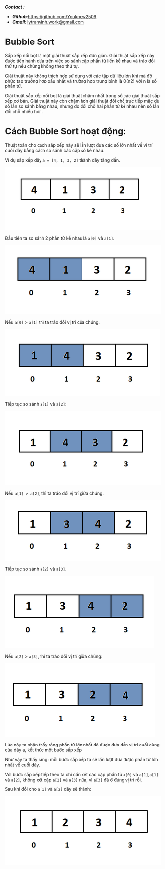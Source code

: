 ___**Contact :**___
- ___Github___:<https://github.com/Youknow2509>
- ___Gmail___: <lytranvinh.work@gmail.com>

# Bubble Sort

Sắp xếp nổi bọt là một giải thuật sắp xếp đơn giản. Giải thuật sắp xếp này được tiến hành dựa trên việc so sánh cặp phần tử liền kề nhau và tráo đổi thứ tự nếu chúng không theo thứ tự.

Giải thuật này không thích hợp sử dụng với các tập dữ liệu lớn khi mà độ phức tạp trường hợp xấu nhất và trường hợp trung bình là Ο(n2) với n là số phần tử.

Giải thuật sắp xếp nổi bọt là giải thuật chậm nhất trong số các giải thuật sắp xếp cơ bản. Giải thuật này còn chậm hơn giải thuật đổi chỗ trực tiếp mặc dù số lần so sánh bằng nhau, nhưng do đổi chỗ hai phần tử kề nhau nên số lần đổi chỗ nhiều hơn.

# Cách Bubble Sort hoạt động:

Thuật toán cho cách sắp xếp này sẽ lần lượt đưa các số lớn nhất về ví trí cuối dãy bằng cách so sánh các cặp số kề nhau.

Ví dụ sắp xếp dãy ```a = [4, 1, 3, 2]```  thành dãy tăng dần.

![](image/1.png) 

Đầu tiên ta so sánh 2 phần tử kề nhau là ```a[0]``` và ```a[1]```.

![](image/2.png)

Nếu ```a[0]``` > ```a[1]``` thì ta tráo đổi vị trí của chúng.

![](image/3.png)

Tiếp tục so sánh ```a[1]``` và ```a[2]```:

![](image/4.png)

Nếu ```a[1] > a[2]```, thì ta tráo đổi vị trí giữa chúng.

![](image/5.png)

Tiếp tục so sánh ```a[2]``` và ```a[3]```.

![](image/6.png)

Nếu ```a[2]``` > ```a[3]```, thì ta tráo đổi vị trí giữa chúng:

![](image/7.png)

Lúc này ta nhận thấy rằng phần tử lớn nhất đã được đưa đến vị trí cuối cùng của dãy a, kết thúc một bước sắp xếp.

Như vậy ta thấy rằng: mỗi bước sắp xếp ta sẽ lần lượt đưa được phần tử lớn nhất về cuối dãy.

Với bước sắp xếp tiếp theo ta chỉ cần xét các cặp phần tử ```a[0]``` và ```a[1]```,```a[1]``` và ```a[2]```, không xét cặp ```a[2]``` và ```a[3]``` nữa, vì ```a[3]``` đã ở đúng vị trí rồi.

Sau khi đổi cho ```a[1]``` và ```a[2]``` dãy sẽ thành:

![](image/8.png)


